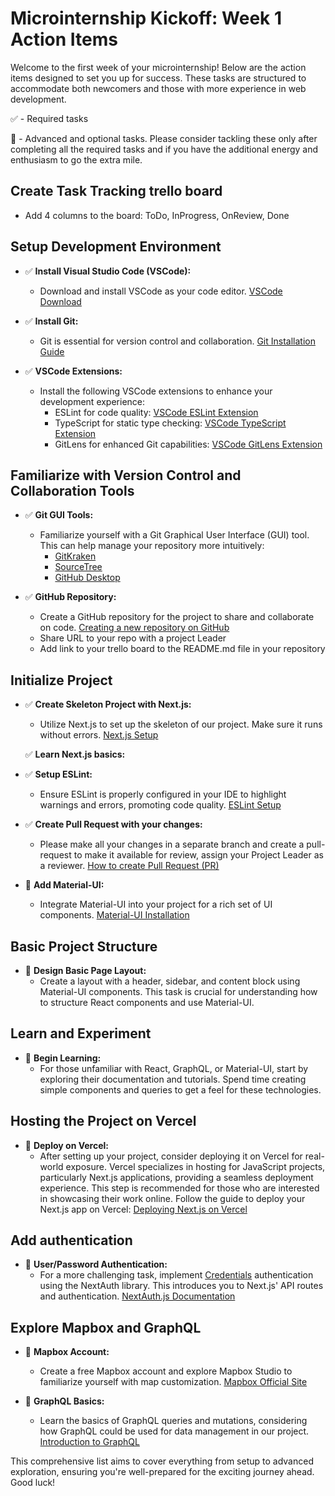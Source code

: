 # Microinternship Kickoff: Week 1 Action Items

Welcome to the first week of your microinternship! Below are the action items designed to set you up for success. These tasks are structured to accommodate both newcomers and those with more experience in web development.

✅ - Required tasks

🌟 - Advanced and optional tasks. Please consider tackling these only after completing all the required tasks and if you have the additional energy and enthusiasm to go the extra mile.

## Create Task Tracking trello board
- Add 4 columns to the board: ToDo, InProgress, OnReview, Done

## Setup Development Environment

- ✅ **Install Visual Studio Code (VSCode):**
  - Download and install VSCode as your code editor. [VSCode Download](https://code.visualstudio.com/)

- ✅ **Install Git:**
  - Git is essential for version control and collaboration. [Git Installation Guide](https://git-scm.com/book/en/v2/Getting-Started-Installing-Git)

- ✅ **VSCode Extensions:**
  - Install the following VSCode extensions to enhance your development experience:
    - ESLint for code quality: [VSCode ESLint Extension](https://marketplace.visualstudio.com/items?itemName=dbaeumer.vscode-eslint)
    - TypeScript for static type checking: [VSCode TypeScript Extension](https://marketplace.visualstudio.com/items?itemName=ms-vscode.typescript-javascript-grammar)
    - GitLens for enhanced Git capabilities: [VSCode GitLens Extension](https://marketplace.visualstudio.com/items?itemName=eamodio.gitlens)

## Familiarize with Version Control and Collaboration Tools

- ✅ **Git GUI Tools:**
  - Familiarize yourself with a Git Graphical User Interface (GUI) tool. This can help manage your repository more intuitively:
    - [GitKraken](https://www.gitkraken.com/)
    - [SourceTree](https://www.sourcetreeapp.com/)
    - [GitHub Desktop](https://desktop.github.com/)

- ✅ **GitHub Repository:**
  - Create a GitHub repository for the project to share and collaborate on code. [Creating a new repository on GitHub](https://docs.github.com/en/github/getting-started-with-github/create-a-repo)
  - Share URL to your repo with a project Leader
  - Add link to your trello board to the README.md file in your repository

## Initialize Project

- ✅ **Create Skeleton Project with Next.js:**
  - Utilize Next.js to set up the skeleton of our project. Make sure it runs without errors. [Next.js Setup](https://nextjs.org/docs/getting-started)
 
  ✅ **Learn Next.js basics:**
  
- ✅ **Setup ESLint:**
  - Ensure ESLint is properly configured in your IDE to highlight warnings and errors, promoting code quality. [ESLint Setup](https://eslint.org/docs/user-guide/getting-started)

- ✅ **Create Pull Request with your changes:**
  - Please make all your changes in a separate branch and create a pull-request to make it available for review, assign your Project Leader as a reviewer. [How to create Pull Request (PR)](https://docs.github.com/en/pull-requests/collaborating-with-pull-requests/proposing-changes-to-your-work-with-pull-requests/creating-a-pull-request)

- 🌟 **Add Material-UI:**
  - Integrate Material-UI into your project for a rich set of UI components. [Material-UI Installation](https://mui.com/getting-started/installation/)

## Basic Project Structure

- 🌟 **Design Basic Page Layout:**
  - Create a layout with a header, sidebar, and content block using Material-UI components. This task is crucial for understanding how to structure React components and use Material-UI.

## Learn and Experiment

- 🌟 **Begin Learning:**
  - For those unfamiliar with React, GraphQL, or Material-UI, start by exploring their documentation and tutorials. Spend time creating simple components and queries to get a feel for these technologies.

## Hosting the Project on Vercel

- 🌟 **Deploy on Vercel:**
  - After setting up your project, consider deploying it on Vercel for real-world exposure. Vercel specializes in hosting for JavaScript projects, particularly Next.js applications, providing a seamless deployment experience. This step is recommended for those who are interested in showcasing their work online. Follow the guide to deploy your Next.js app on Vercel: [Deploying Next.js on Vercel](https://nextjs.org/docs/deployment)

## Add authentication

- 🌟 **User/Password Authentication:**
  - For a more challenging task, implement [Credentials](https://next-auth.js.org/providers/credentials) authentication using the NextAuth library. This introduces you to Next.js' API routes and authentication. [NextAuth.js Documentation](https://next-auth.js.org/getting-started/introduction)

## Explore Mapbox and GraphQL

- 🌟 **Mapbox Account:**
  - Create a free Mapbox account and explore Mapbox Studio to familiarize yourself with map customization. [Mapbox Official Site](https://www.mapbox.com/)

- 🌟 **GraphQL Basics:**
  - Learn the basics of GraphQL queries and mutations, considering how GraphQL could be used for data management in our project. [Introduction to GraphQL](https://graphql.org/learn/)

This comprehensive list aims to cover everything from setup to advanced exploration, ensuring you're well-prepared for the exciting journey ahead. Good luck!
